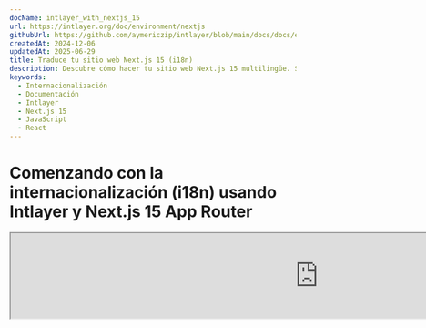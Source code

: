 ```yaml
---
docName: intlayer_with_nextjs_15
url: https://intlayer.org/doc/environment/nextjs
githubUrl: https://github.com/aymericzip/intlayer/blob/main/docs/docs/es/intlayer_with_nextjs_15.md
createdAt: 2024-12-06
updatedAt: 2025-06-29
title: Traduce tu sitio web Next.js 15 (i18n)
description: Descubre cómo hacer tu sitio web Next.js 15 multilingüe. Sigue la documentación para internacionalizar (i18n) y traducirlo.
keywords:
  - Internacionalización
  - Documentación
  - Intlayer
  - Next.js 15
  - JavaScript
  - React
---
```


# Comenzando con la internacionalización (i18n) usando Intlayer y Next.js 15 App Router

<iframe title="¿La mejor solución i18n para Next.js? Descubre Intlayer" class="m-auto aspect-[16/9] w-full overflow-hidden rounded-lg border-0" allow="autoplay; gyroscope;" loading="lazy" width="1080" height="auto" src="https://www.youtube.com/embed/e_PPG7PTqGU?autoplay=0&amp;origin=http://intlayer.org&amp;controls=0&amp;rel=1"/>

Consulta la [Plantilla de Aplicación](https://github.com/aymericzip/intlayer-next-15-template) en GitHub.

## ¿Qué es Intlayer?

**Intlayer** es una biblioteca innovadora y de código abierto para la internacionalización (i18n) diseñada para simplificar el soporte multilingüe en aplicaciones web modernas. Intlayer se integra perfectamente con el último framework **Next.js 15**, incluyendo su potente **App Router**. Está optimizado para trabajar con **Componentes del Servidor** para un renderizado eficiente y es totalmente compatible con [**Turbopack**](https://nextjs.org/docs/architecture/turbopack).

Con Intlayer, puedes:

- **Gestionar traducciones fácilmente** utilizando diccionarios declarativos a nivel de componente.
- **Localizar dinámicamente metadatos**, rutas y contenido.
- **Acceder a las traducciones tanto en componentes del lado del cliente como del servidor**.
- **Garantizar soporte para TypeScript** con tipos autogenerados, mejorando la autocompletación y la detección de errores.
- **Benefíciate de funciones avanzadas**, como la detección y el cambio dinámico de idioma.

> Intlayer es compatible con Next.js 12, 13, 14 y 15. Si utilizas Next.js Page Router, puedes consultar esta [guía](https://github.com/aymericzip/intlayer/blob/main/docs/docs/es/intlayer_with_nextjs_page_router.md). Para Next.js 12, 13, 14 con App Router, consulta esta [guía](https://github.com/aymericzip/intlayer/blob/main/docs/docs/es/intlayer_with_nextjs_14.md).

---

## Guía paso a paso para configurar Intlayer en una aplicación Next.js

### Paso 1: Instalar dependencias

Instala los paquetes necesarios usando npm:

```bash packageManager="npm"
npm install intlayer next-intlayer
```

```bash packageManager="pnpm"
pnpm add intlayer next-intlayer
```

```bash packageManager="yarn"
yarn add intlayer next-intlayer
```

- **intlayer**

  El paquete principal que proporciona herramientas de internacionalización para la gestión de configuración, traducción, [declaración de contenido](https://github.com/aymericzip/intlayer/blob/main/docs/docs/es/dictionary/get_started.md), transpilación y [comandos CLI](https://github.com/aymericzip/intlayer/blob/main/docs/docs/es/intlayer_cli.md).

- **next-intlayer**

  El paquete que integra Intlayer con Next.js. Proporciona proveedores de contexto y hooks para la internacionalización en Next.js. Además, incluye el plugin de Next.js para integrar Intlayer con [Webpack](https://webpack.js.org/) o [Turbopack](https://nextjs.org/docs/app/api-reference/turbopack), así como middleware para detectar el idioma preferido del usuario, gestionar cookies y manejar redirecciones de URL.

### Paso 2: Configura tu proyecto

Crea un archivo de configuración para configurar los idiomas de tu aplicación:

```typescript fileName="intlayer.config.ts" codeFormat="typescript"
import { Locales, type IntlayerConfig } from "intlayer";

const config: IntlayerConfig = {
  internationalization: {
    locales: [
      Locales.ENGLISH,
      Locales.FRENCH,
      Locales.SPANISH,
      // Tus otros locales
    ],
    defaultLocale: Locales.ENGLISH,
  },
};

export default config;
```

```javascript fileName="intlayer.config.mjs" codeFormat="esm"
import { Locales } from "intlayer";

/** @type {import('intlayer').IntlayerConfig} */
const config = {
  internationalization: {
    locales: [
      Locales.ENGLISH,
      Locales.FRENCH,
      Locales.SPANISH,
      // Tus otros locales
    ],
    defaultLocale: Locales.ENGLISH,
  },
};

export default config;
```

```javascript fileName="intlayer.config.cjs" codeFormat="commonjs"
const { Locales } = require("intlayer");

/** @type {import('intlayer').IntlayerConfig} */
const config = {
  internationalization: {
    locales: [
      Locales.ENGLISH,
      Locales.FRENCH,
      Locales.SPANISH,
      // Tus otros locales
    ],
    defaultLocale: Locales.ENGLISH,
  },
};

module.exports = config;
```

> A través de este archivo de configuración, puedes configurar URLs localizadas, redirección mediante middleware, nombres de cookies, la ubicación y extensión de tus declaraciones de contenido, desactivar los registros de Intlayer en la consola y más. Para una lista completa de parámetros disponibles, consulta la [documentación de configuración](https://github.com/aymericzip/intlayer/blob/main/docs/docs/es/configuration.md).

### Paso 3: Integra Intlayer en tu configuración de Next.js

Configura tu entorno Next.js para usar Intlayer:

```typescript filename="next.config.ts" codeFormat="typescript"
import type { NextConfig } from "next";
import { withIntlayer } from "next-intlayer/server";

const nextConfig: NextConfig = {
  /* opciones de configuración aquí */
};

export default withIntlayer(nextConfig);
```

```typescript fileName="next.config.mjs" codeFormat="esm"
import { withIntlayer } from "next-intlayer/server";

/** @type {import('next').NextConfig} */
const nextConfig = {
  /* opciones de configuración aquí */
};

export default withIntlayer(nextConfig);
```

```typescript fileName="next.config.cjs" codeFormat="commonjs"
const { withIntlayer } = require("next-intlayer/server");

/** @type {import('next').NextConfig} */
const nextConfig = {
  /* opciones de configuración aquí */
};

module.exports = withIntlayer(nextConfig);
```

> El plugin `withIntlayer()` de Next.js se utiliza para integrar Intlayer con Next.js. Garantiza la construcción de archivos de declaración de contenido y los supervisa en modo de desarrollo. Define variables de entorno de Intlayer dentro de los entornos de [Webpack](https://webpack.js.org/) o [Turbopack](https://nextjs.org/docs/app/api-reference/turbopack). Además, proporciona alias para optimizar el rendimiento y asegura la compatibilidad con componentes del servidor.

### Paso 4: Definir Rutas Dinámicas de Localización

Elimina todo de `RootLayout` y reemplázalo con el siguiente código:

```tsx {3} fileName="src/app/layout.tsx" codeFormat="typescript"
import type { PropsWithChildren, FC } from "react";
import "./globals.css";

const RootLayout: FC<PropsWithChildren> = ({ children }) => children;

export default RootLayout;
```

```jsx {3} fileName="src/app/layout.mjx" codeFormat="esm"
import "./globals.css";

const RootLayout = ({ children }) => children;

export default RootLayout;
```

```jsx {1,8} fileName="src/app/layout.csx" codeFormat="commonjs"
require("./globals.css");

const RootLayout = ({ children }) => children;

module.exports = {
  default: RootLayout,
  generateStaticParams,
};
```

> Mantener el componente `RootLayout` vacío permite establecer los atributos [`lang`](https://developer.mozilla.org/es/docs/Web/HTML/Global_attributes/lang) y [`dir`](https://developer.mozilla.org/es/docs/Web/HTML/Global_attributes/dir) en la etiqueta `<html>`.

Para implementar el enrutamiento dinámico, proporcione la ruta para la localización agregando un nuevo layout en su directorio `[locale]`:

```tsx fileName="src/app/[locale]/layout.tsx" codeFormat="typescript"
import type { NextLayoutIntlayer } from "next-intlayer";
import { Inter } from "next/font/google";
import { getHTMLTextDir } from "intlayer";

const inter = Inter({ subsets: ["latin"] });

const LocaleLayout: NextLayoutIntlayer = async ({ children, params }) => {
  const { locale } = await params;
  return (
    <html lang={locale} dir={getHTMLTextDir(locale)}>
      <body className={inter.className}>{children}</body>
    </html>
  );
};

export default LocaleLayout;
```

```jsx fileName="src/app/[locale]/layout.mjx" codeFormat="esm"
import { getHTMLTextDir } from "intlayer";

const inter = Inter({ subsets: ["latin"] });

const LocaleLayout = async ({ children, params: { locale } }) => {
  const { locale } = await params;
  return (
    <html lang={locale} dir={getHTMLTextDir(locale)}>
      <body className={inter.className}>{children}</body>
    </html>
  );
};

export default LocaleLayout;
```

```jsx fileName="src/app/[locale]/layout.csx" codeFormat="commonjs"
const { Inter } = require("next/font/google");
const { getHTMLTextDir } = require("intlayer");

const inter = Inter({ subsets: ["latin"] });

const LocaleLayout = async ({ children, params: { locale } }) => {
  const { locale } = await params;
  return (
    <html lang={locale} dir={getHTMLTextDir(locale)}>
      <body className={inter.className}>{children}</body>
    </html>
  );
};

module.exports = LocaleLayout;
```

> El segmento de ruta `[locale]` se utiliza para definir la configuración regional. Ejemplo: `/en-US/about` se referirá a `en-US` y `/fr/about` a `fr`.

> En esta etapa, encontrará el error: `Error: Missing <html> and <body> tags in the root layout.`. Esto es esperado porque el archivo `/app/page.tsx` ya no se usa y puede eliminarse. En su lugar, el segmento de ruta `[locale]` activará la página `/app/[locale]/page.tsx`. En consecuencia, las páginas serán accesibles a través de rutas como `/en`, `/fr`, `/es` en su navegador. Para establecer la configuración regional predeterminada como la página raíz, consulte la configuración del `middleware` en el paso 7.

Luego, implemente la función `generateStaticParams` en el Layout de su aplicación.

```tsx {1} fileName="src/app/[locale]/layout.tsx" codeFormat="typescript"
export { generateStaticParams } from "next-intlayer"; // Línea para insertar

const LocaleLayout: NextLayoutIntlayer = async ({ children, params }) => {
  /*... Resto del código */
};

export default LocaleLayout;
```

```jsx {1} fileName="src/app/[locale]/layout.mjx" codeFormat="esm"
export { generateStaticParams } from "next-intlayer"; // Línea para insertar

const LocaleLayout = async ({ children, params: { locale } }) => {
  /*... Resto del código */
};

// ... Resto del código
```

```jsx {1,7} fileName="src/app/[locale]/layout.csx" codeFormat="commonjs"
const { generateStaticParams } = require("next-intlayer"); // Línea para insertar

const LocaleLayout = async ({ children, params: { locale } }) => {
  /*... Resto del código */
};

module.exports = { default: LocaleLayout, generateStaticParams };
```

> `generateStaticParams` asegura que su aplicación preconstruya las páginas necesarias para todos los locales, reduciendo el cálculo en tiempo de ejecución y mejorando la experiencia del usuario. Para más detalles, consulte la [documentación de Next.js sobre generateStaticParams](https://nextjs.org/docs/app/building-your-application/rendering/static-and-dynamic-rendering#generate-static-params).

### Paso 5: Declare Su Contenido

Cree y gestione sus declaraciones de contenido para almacenar traducciones:

```tsx fileName="src/app/[locale]/page.content.ts" contentDeclarationFormat="typescript"
import { t, type Dictionary } from "intlayer";

const pageContent = {
  key: "page",
  content: {
    getStarted: {
      main: t({
        en: "Get started by editing",
        fr: "Commencez par éditer",
        es: "Comience por editar",
      }),
      pageLink: "src/app/page.tsx",
    },
  },
} satisfies Dictionary;

export default pageContent;
```

```javascript fileName="src/app/[locale]/page.content.mjs" contentDeclarationFormat="esm"
import { t } from "intlayer";

/** @type {import('intlayer').Dictionary} */
const pageContent = {
  key: "page",
  content: {
    getStarted: {
      main: t({
        en: "Get started by editing",
        fr: "Commencez par éditer",
        es: "Comience por editar",
      }),
      pageLink: "src/app/page.tsx",
    },
  },
};

export default pageContent;
```

```javascript fileName="src/app/[locale]/page.content.cjs" contentDeclarationFormat="commonjs"
const { t } = require("intlayer");

/** @type {import('intlayer').Dictionary} */
const pageContent = {
  key: "page",
  content: {
    getStarted: {
      main: t({
        en: "Comience por editar",
        fr: "Commencez par éditer",
        es: "Comience por editar",
      }),
      pageLink: "src/app/page.tsx",
    },
  },
};

module.exports = pageContent;
```

```json fileName="src/app/[locale]/page.content.json" contentDeclarationFormat="json"
{
  "$schema": "https://intlayer.org/schema.json",
  "key": "page",
  "content": {
    "getStarted": {
      "nodeType": "translation",
      "translation": {
        "en": "Comience por editar",
        "fr": "Commencez par éditer",
        "es": "Comience por editar"
      }
    },
    "pageLink": "src/app/page.tsx"
  }
}
```

> Sus declaraciones de contenido pueden definirse en cualquier parte de su aplicación tan pronto como se incluyan en el directorio `contentDir` (por defecto, `./src`). Y coincidan con la extensión del archivo de declaración de contenido (por defecto, `.content.{json,ts,tsx,js,jsx,mjs,mjx,cjs,cjx}`).

> Para más detalles, consulte la [documentación de declaración de contenido](https://github.com/aymericzip/intlayer/blob/main/docs/docs/es/dictionary/get_started.md).

### Paso 6: Utilice el contenido en su código

Acceda a sus diccionarios de contenido a lo largo de su aplicación:

```tsx fileName="src/app/[locale]/page.tsx" codeFormat="typescript"
import type { FC } from "react";
import { ClientComponentExample } from "@components/ClientComponentExample";
import { ServerComponentExample } from "@components/ServerComponentExample";
import { type NextPageIntlayer, IntlayerClientProvider } from "next-intlayer";
import { IntlayerServerProvider, useIntlayer } from "next-intlayer/server";

const PageContent: FC = () => {
  const content = useIntlayer("page");

  return (
    <>
      <p>{content.getStarted.main}</p>
      <code>{content.getStarted.pageLink}</code>
    </>
  );
};

const Page: NextPageIntlayer = async ({ params }) => {
  const { locale } = await params;

  return (
    <IntlayerServerProvider locale={locale}>
      <PageContent />
      <ServerComponentExample />

      <IntlayerClientProvider locale={locale}>
        <ClientComponentExample />
      </IntlayerClientProvider>
    </IntlayerServerProvider>
  );
};

export default Page;
```

```jsx fileName="src/app/[locale]/page.mjx" codeFormat="esm"
import { ClientComponentExample } from "@components/ClientComponentExample";
import { ServerComponentExample } from "@components/ServerComponentExample";
import { IntlayerClientProvider } from "next-intlayer";
import { IntlayerServerProvider, useIntlayer } from "next-intlayer/server";

const PageContent = () => {
  const content = useIntlayer("page");

  return (
    <>
      <p>{content.getStarted.main}</p>
      <code>{content.getStarted.pageLink}</code>
    </>
  );
};

const Page = async ({ params }) => {
  const { locale } = await params;

  return (
    <IntlayerServerProvider locale={locale}>
      <PageContent />
      <ServerComponentExample />

      <IntlayerClientProvider locale={locale}>
        <ClientComponentExample />
      </IntlayerClientProvider>
    </IntlayerServerProvider>
  );
};

export default Page;
```

```jsx fileName="src/app/[locale]/page.csx" codeFormat="commonjs"
import { ClientComponentExample } from "@components/ClientComponentExample";
import { ServerComponentExample } from "@components/ServerComponentExample";
import { IntlayerClientProvider } from "next-intlayer";
import { IntlayerServerProvider, useIntlayer } from "next-intlayer/server";

const PageContent = () => {
  const content = useIntlayer("page");

  return (
    <>
      <p>{content.getStarted.main}</p>
      <code>{content.getStarted.pageLink}</code>
    </>
  );
};

const Page = async ({ params }) => {
  const { locale } = await params;

  return (
    <IntlayerServerProvider locale={locale}>
      <PageContent />
      <ServerComponentExample />

      <IntlayerClientProvider locale={locale}>
        <ClientComponentExample />
      </IntlayerClientProvider>
    </IntlayerServerProvider>
  );
};
```

- **`IntlayerClientProvider`** se utiliza para proporcionar la configuración regional a los componentes del lado del cliente. Puede colocarse en cualquier componente padre, incluido el layout. Sin embargo, se recomienda colocarlo en un layout porque Next.js comparte el código del layout entre páginas, lo que lo hace más eficiente. Al usar `IntlayerClientProvider` en el layout, evitas reinicializarlo para cada página, mejorando el rendimiento y manteniendo un contexto de localización consistente en toda tu aplicación.
- **`IntlayerServerProvider`** se utiliza para proporcionar la configuración regional a los componentes hijos del servidor. No puede establecerse en el layout.

  > El layout y la página no pueden compartir un contexto común del servidor porque el sistema de contexto del servidor se basa en un almacén de datos por solicitud (a través del mecanismo [React's cache](https://react.dev/reference/react/cache)), lo que hace que cada "contexto" se recree para diferentes segmentos de la aplicación. Colocar el proveedor en un layout compartido rompería este aislamiento, impidiendo la correcta propagación de los valores del contexto del servidor a tus componentes del servidor.

  > El diseño y la página no pueden compartir un contexto de servidor común porque el sistema de contexto del servidor se basa en un almacén de datos por solicitud (a través del mecanismo de [caché de React](https://react.dev/reference/react/cache)), lo que provoca que cada "contexto" se vuelva a crear para diferentes segmentos de la aplicación. Colocar el proveedor en un diseño compartido rompería este aislamiento, impidiendo la correcta propagación de los valores del contexto del servidor a tus componentes del servidor.

```tsx {4,7} fileName="src/components/ClientComponentExample.tsx" codeFormat="typescript"
"use client";

import type { FC } from "react";
import { useIntlayer } from "next-intlayer";

export const ClientComponentExample: FC = () => {
  const content = useIntlayer("client-component-example"); // Crear declaración de contenido relacionado

  return (
    <div>
      <h2>{content.title}</h2>
      <p>{content.content}</p>
    </div>
  );
};
```

```jsx {3,6} fileName="src/components/ClientComponentExample.mjx" codeFormat="esm"
"use client";

import { useIntlayer } from "next-intlayer";

const ClientComponentExample = () => {
  const content = useIntlayer("client-component-example"); // Crear declaración de contenido relacionada

  return (
    <div>
      <h2>{content.title}</h2>
      <p>{content.content}</p>
    </div>
  );
};
```

```jsx {3,6} fileName="src/components/ClientComponentExample.csx" codeFormat="commonjs"
"use client";

const { useIntlayer } = require("next-intlayer");

const ClientComponentExample = () => {
  const content = useIntlayer("client-component-example"); // Crear declaración de contenido relacionada

  return (
    <div>
      <h2>{content.title}</h2>
      <p>{content.content}</p>
    </div>
  );
};
```

```tsx {2} fileName="src/components/ServerComponentExample.tsx"  codeFormat="typescript"
import type { FC } from "react";
import { useIntlayer } from "next-intlayer/server";

export const ServerComponentExample: FC = () => {
  const content = useIntlayer("server-component-example"); // Crear declaración de contenido relacionada

  return (
    <div>
      <h2>{content.title}</h2>
      <p>{content.content}</p>
    </div>
  );
};
```

```jsx {1} fileName="src/components/ServerComponentExample.mjx" codeFormat="esm"
import { useIntlayer } from "next-intlayer/server";

const ServerComponentExample = () => {
  const content = useIntlayer("server-component-example"); // Crear declaración de contenido relacionada

  return (
    <div>
      <h2>{content.title}</h2>
      <p>{content.content}</p>
    </div>
  );
};
```

```jsx {1} fileName="src/components/ServerComponentExample.csx" codeFormat="commonjs"
const { useIntlayer } = require("next-intlayer/server");

const ServerComponentExample = () => {
  const content = useIntlayer("server-component-example"); // Crear declaración de contenido relacionada

  return (
    <div>
      <h2>{content.title}</h2>
      <p>{content.content}</p>
    </div>
  );
};
```

> Si deseas usar tu contenido en un atributo de tipo `string`, como `alt`, `title`, `href`, `aria-label`, etc., debes llamar al valor de la función, así:

> ```jsx
> <img src={content.image.src.value} alt={content.image.value} />
> ```

> Para aprender más sobre el hook `useIntlayer`, consulta la [documentación](https://github.com/aymericzip/intlayer/blob/main/docs/docs/es/packages/next-intlayer/useIntlayer.md).

### (Opcional) Paso 7: Configurar Middleware para la Detección de Idioma

Configura el middleware para detectar el idioma preferido del usuario:

```typescript fileName="src/middleware.ts" codeFormat="typescript"
export { intlayerMiddleware as middleware } from "next-intlayer/middleware";

export const config = {
  matcher:
    "/((?!api|static|assets|robots|sitemap|sw|service-worker|manifest|.*\\..*|_next).*)",
};
```

```javascript fileName="src/middleware.mjs" codeFormat="esm"
export { intlayerMiddleware as middleware } from "next-intlayer/middleware";

export const config = {
  matcher:
    "/((?!api|static|assets|robots|sitemap|sw|service-worker|manifest|.*\\..*|_next).*)",
};
```

```javascript fileName="src/middleware.cjs" codeFormat="commonjs"
const { intlayerMiddleware } = require("next-intlayer/middleware");

const config = {
  matcher:
    "/((?!api|static|assets|robots|sitemap|sw|service-worker|manifest|.*\\..*|_next).*)",
};

module.exports = { middleware: intlayerMiddleware, config };
```

> El `intlayerMiddleware` se utiliza para detectar la configuración regional preferida del usuario y redirigirlo a la URL apropiada según lo especificado en la [configuración](https://github.com/aymericzip/intlayer/blob/main/docs/docs/es/configuration.md). Además, permite guardar la configuración regional preferida del usuario en una cookie.

### (Opcional) Paso 8: Internacionalización de tus metadatos

En caso de que desees internacionalizar tus metadatos, como el título de tu página, puedes usar la función `generateMetadata` proporcionada por Next.js. Dentro de esta, puedes obtener el contenido de la función `getIntlayer` para traducir tus metadatos.

```typescript fileName="src/app/[locale]/metadata.content.ts" contentDeclarationFormat="typescript"
import { type Dictionary, t } from "intlayer";
import { Metadata } from "next";

const metadataContent = {
  key: "page-metadata",
  content: {
    title: t({
      en: "Create Next App",
      fr: "Créer une application Next.js",
      es: "Crear una aplicación Next.js",
    }),
    description: t({
      en: "Generated by create next app",
      fr: "Généré par create next app",
      es: "Generado por create next app",
    }),
  },
} satisfies Dictionary<Metadata>;

export default metadataContent;
```

```javascript fileName="src/app/[locale]/metadata.content.mjs" contentDeclarationFormat="esm"
import { t } from "intlayer";

/** @type {import('intlayer').Dictionary<import('next').Metadata>} */
const metadataContent = {
  key: "page-metadata",
  content: {
    title: t({
      en: "Create Next App",
      fr: "Créer une application Next.js",
      es: "Crear una aplicación Next.js",
    }),
    description: t({
      en: "Generated by create next app",
      fr: "Généré par create next app",
      es: "Generado por create next app",
    }),
  },
};

export default metadataContent;
```

```javascript fileName="src/app/[locale]/metadata.content.cjs" contentDeclarationFormat="commonjs"
const { t } = require("intlayer");

/** @type {import('intlayer').Dictionary<import('next').Metadata>} */
const metadataContent = {
  key: "page-metadata",
  content: {
    title: t({
      en: "Create Next App",
      fr: "Créer une application Next.js",
      es: "Crear una aplicación Next.js",
    }),
    description: t({
      en: "Generated by create next app",
      fr: "Généré par create next app",
      es: "Generado por create next app",
    }),
  },
};

module.exports = metadataContent;
```

```json fileName="src/app/[locale]/metadata.content.json" contentDeclarationFormat="json"
{
  "key": "page-metadata",
  "content": {
    "title": {
      "nodeType": "translation",
      "translation": {
          "en": "Preact logo",
          "fr": "Logo Preact",
          "es": "Logo Preact",
      },
    },
    "description": {
      "nodeType": "translation",
      "translation": {
        "en": "Generated by create next app",
        "fr": "Généré par create next app",
        "es": "Generado por create next app",
      },
    },
  },
};
```

````typescript fileName="src/app/[locale]/layout.tsx or src/app/[locale]/page.tsx" codeFormat="typescript"
import { getIntlayer, getMultilingualUrls } from "intlayer";
import type { Metadata } from "next";
import type { LocalPromiseParams } from "next-intlayer";

export const generateMetadata = async ({
  params,
}: LocalPromiseParams): Promise<Metadata> => {
  const { locale } = await params;

  const metadata = getIntlayer("page-metadata", locale);

  /**
   * Genera un objeto que contiene todas las URLs para cada locale.
   *
   * Ejemplo:
   * ```ts
   *  getMultilingualUrls('/about');
   *
   *  // Devuelve
   *  // {
   *  //   en: '/about',
   *  //   fr: '/fr/about',
   *  *   es: '/es/about',
   *  // }
   * ```
   */
  const multilingualUrls = getMultilingualUrls("/");

  return {
    ...metadata,
    alternates: {
      canonical: multilingualUrls[locale as keyof typeof multilingualUrls],
      languages: { ...multilingualUrls, "x-default": "/" },
    },
    openGraph: {
      url: multilingualUrls[locale],
    },
  };
};

// ... Resto del código
````

````javascript fileName="src/app/[locale]/layout.mjs or src/app/[locale]/page.mjs" codeFormat="esm"
import { getIntlayer, getMultilingualUrls } from "intlayer";

export const generateMetadata = async ({ params }) => {
  const { locale } = await params;

const metadata = getIntlayer("page-metadata", locale);

/**
 * Genera un objeto que contiene todas las URLs para cada locale.
 *
 * Ejemplo:
 * ```ts
 *  getMultilingualUrls('/about');
 *
 *  // Devuelve
 *  // {
 *  //   en: '/about',
 *  //   fr: '/fr/about',
 *  //   es: '/es/about'
 *  // }
 * ```
 */
const multilingualUrls = getMultilingualUrls("/");

return {
  ...metadata,
  alternates: {
    canonical: multilingualUrls[locale],
    languages: { ...multilingualUrls, "x-default": "/" },
  },
  openGraph: {
    url: multilingualUrls[locale],
  },
};

// ... Resto del código
````

````javascript fileName="src/app/[locale]/layout.cjs or src/app/[locale]/page.cjs" codeFormat="commonjs"
const { getIntlayer, getMultilingualUrls } = require("intlayer");

const generateMetadata = async ({ params }) => {
  const { locale } = await params;

  const metadata = getIntlayer("page-metadata", locale);

  /**
   * Genera un objeto que contiene todas las URLs para cada localización.
   *
   * Ejemplo:
   * ```ts
   *  getMultilingualUrls('/about');
   *
   *  // Retorna
   *  // {
   *  //   en: '/about',
   *  //   fr: '/fr/about',
   *  //   es: '/es/about'
   *  // }
   * ```
   */
  const multilingualUrls = getMultilingualUrls("/");

  return {
    ...metadata,
    alternates: {
      canonical: multilingualUrls[locale],
      languages: { ...multilingualUrls, "x-default": "/" },
    },
    openGraph: {
      url: multilingualUrls[locale],
    },
  };
};

module.exports = { generateMetadata };

// ... Resto del código
````

> Tenga en cuenta que la función `getIntlayer` importada desde `next-intlayer` devuelve su contenido envuelto en un `IntlayerNode`, lo que permite la integración con el editor visual. En contraste, la función `getIntlayer` importada desde `intlayer` devuelve su contenido directamente sin propiedades adicionales.

Alternativamente, puede usar la función `getTranslation` para declarar sus metadatos. Sin embargo, se recomienda usar archivos de declaración de contenido para automatizar la traducción de sus metadatos y externalizar el contenido en algún momento.

```typescript fileName="src/app/[locale]/layout.tsx or src/app/[locale]/page.tsx" codeFormat="typescript"
import {
  type IConfigLocales,
  getTranslation,
  getMultilingualUrls,
} from "intlayer";
import type { Metadata } from "next";
import type { LocalPromiseParams } from "next-intlayer";

export const generateMetadata = async ({
  params,
}: LocalPromiseParams): Promise<Metadata> => {
  const { locale } = await params;
  const t = <T>(content: IConfigLocales<T>) => getTranslation(content, locale);

  return {
    title: t<string>({
      en: "My title",
      fr: "Mon titre",
      es: "Mi título",
    }),
    description: t({
      en: "My description",
      fr: "Ma description",
      es: "Mi descripción",
    }),
  };
};

// ... Resto del código
```

```javascript fileName="src/app/[locale]/layout.mjs or src/app/[locale]/page.mjs" codeFormat="esm"
import { getTranslation, getMultilingualUrls } from "intlayer";

export const generateMetadata = async ({ params }) => {
  const { locale } = await params;
  const t = (content) => getTranslation(content, locale);

  return {
    title: t({
      en: "My title",
      fr: "Mon titre",
      es: "Mi título",
    }),
    description: t({
      en: "My description",
      fr: "Ma description",
      es: "Mi descripción",
    }),
  };
};

// ... Resto del código
```

```javascript fileName="src/app/[locale]/layout.cjs or src/app/[locale]/page.cjs" codeFormat="commonjs"
const { getTranslation, getMultilingualUrls } = require("intlayer");

const generateMetadata = async ({ params }) => {
  const { locale } = await params;

  const t = (content) => getTranslation(content, locale);

  return {
    title: t({
      en: "My title",
      fr: "Mon titre",
      es: "Mi título",
    }),
    description: t({
      en: "My description",
      fr: "Ma description",
      es: "Mi descripción",
    }),
  };
};

module.exports = { generateMetadata };

// ... Resto del código
```

> Aprende más sobre la optimización de metadatos [en la documentación oficial de Next.js](https://nextjs.org/docs/app/building-your-application/optimizing/metadata).

### (Opcional) Paso 9: Internacionalización de tu sitemap.xml y robots.txt

Para internacionalizar tu `sitemap.xml` y `robots.txt`, puedes usar la función `getMultilingualUrls` proporcionada por Intlayer. Esta función te permite generar URLs multilingües para tu sitemap.

```tsx fileName="src/app/sitemap.ts" codeFormat="typescript"
import { getMultilingualUrls } from "intlayer";
import type { MetadataRoute } from "next";

const sitemap = (): MetadataRoute.Sitemap => [
  {
    url: "https://example.com",
    alternates: {
      languages: { ...getMultilingualUrls("https://example.com") },
    },
  },
  {
    url: "https://example.com/login",
    alternates: {
      languages: { ...getMultilingualUrls("https://example.com/login") },
    },
  },
  {
    url: "https://example.com/register",
    alternates: {
      languages: { ...getMultilingualUrls("https://example.com/register") },
    },
  },
];

export default sitemap;
```

```jsx fileName="src/app/sitemap.mjx" codeFormat="esm"
import { getMultilingualUrls } from "intlayer";

const sitemap = () => [
  {
    url: "https://example.com",
    alternates: {
      languages: { ...getMultilingualUrls("https://example.com") },
    },
  },
  {
    url: "https://example.com/login",
    alternates: {
      languages: { ...getMultilingualUrls("https://example.com/login") },
    },
  },
  {
    url: "https://example.com/register",
    alternates: {
      languages: { ...getMultilingualUrls("https://example.com/register") },
    },
  },
];

export default sitemap;
```

```jsx fileName="src/app/sitemap.csx" codeFormat="commonjs"
const { getMultilingualUrls } = require("intlayer");

const sitemap = () => [
  {
    url: "https://example.com",
    alternates: {
      languages: { ...getMultilingualUrls("https://example.com") },
    },
  },
  {
    url: "https://example.com/login",
    alternates: {
      languages: { ...getMultilingualUrls("https://example.com/login") },
    },
  },
  {
    url: "https://example.com/register",
    alternates: {
      languages: { ...getMultilingualUrls("https://example.com/register") },
    },
  },
];

module.exports = sitemap;
```

```tsx fileName="src/app/robots.ts" codeFormat="typescript"
import type { MetadataRoute } from "next";
import { getMultilingualUrls } from "intlayer";

// Obtiene todas las URLs multilingües a partir de una lista de URLs
const getAllMultilingualUrls = (urls: string[]) =>
  urls.flatMap((url) => Object.values(getMultilingualUrls(url)) as string[]);

// Define las reglas para el archivo robots.txt
const robots = (): MetadataRoute.Robots => ({
  rules: {
    userAgent: "*",
    allow: ["/"],
    disallow: getAllMultilingualUrls(["/login", "/register"]), // URLs que no se permiten rastrear
  },
  host: "https://example.com",
  sitemap: `https://example.com/sitemap.xml`,
});

export default robots;
```

```jsx fileName="src/app/robots.mjx" codeFormat="esm"
import { getMultilingualUrls } from "intlayer";

const getAllMultilingualUrls = (urls) =>
  urls.flatMap((url) => Object.values(getMultilingualUrls(url)));

const robots = () => ({
  rules: {
    userAgent: "*",
    allow: ["/"],
    disallow: getAllMultilingualUrls(["/login", "/register"]),
  },
  host: "https://example.com",
  sitemap: `https://example.com/sitemap.xml`,
});

export default robots;
```

```jsx fileName="src/app/robots.csx" codeFormat="commonjs"
const { getMultilingualUrls } = require("intlayer");

const getAllMultilingualUrls = (urls) =>
  urls.flatMap((url) => Object.values(getMultilingualUrls(url)));

const robots = () => ({
  rules: {
    userAgent: "*",
    allow: ["/"],
    disallow: getAllMultilingualUrls(["/login", "/register"]),
  },
  host: "https://example.com",
  sitemap: `https://example.com/sitemap.xml`,
});

module.exports = robots;
```

> Aprende más sobre la optimización del sitemap [en la documentación oficial de Next.js](https://nextjs.org/docs/app/api-reference/file-conventions/metadata/sitemap). Aprende más sobre la optimización de robots.txt [en la documentación oficial de Next.js](https://nextjs.org/docs/app/api-reference/file-conventions/metadata/robots).

### (Opcional) Paso 10: Cambiar el idioma de tu contenido

Para cambiar el idioma de tu contenido en Next.js, la forma recomendada es usar el componente `Link` para redirigir a los usuarios a la página localizada correspondiente. El componente `Link` permite la precarga de la página, lo que ayuda a evitar una recarga completa de la página.

```tsx fileName="src/components/LocaleSwitcher.tsx" codeFormat="typescript"
"use client";

import type { FC } from "react";
import {
  Locales,
  getHTMLTextDir,
  getLocaleName,
  getLocalizedUrl,
} from "intlayer";
import { useLocale } from "next-intlayer";
import Link from "next/link";

export const LocaleSwitcher: FC = () => {
  const { locale, pathWithoutLocale, availableLocales } = useLocale();
  const { setLocaleCookie } = useLocaleCookie();

  return (
    <div>
      <button popoverTarget="localePopover">{getLocaleName(locale)}</button>
      <div id="localePopover" popover="auto">
        {availableLocales.map((localeItem) => (
          <Link
            href={getLocalizedUrl(pathWithoutLocale, localeItem)}
            hrefLang={localeItem}
            key={localeItem}
            aria-current={locale === localeItem ? "page" : undefined}
            onClick={() => setLocaleCookie(localeItem)}
          >
            <span>
              {/* Localización - por ejemplo FR */}
              {localeItem}
            </span>
            <span>
              {/* Idioma en su propia localización - por ejemplo Français */}
              {getLocaleName(localeItem, locale)}
            </span>
            <span dir={getHTMLTextDir(localeItem)} lang={localeItem}>
              {/* Idioma en la localización actual - por ejemplo Francés con la localización actual configurada a Locales.SPANISH */}
              {getLocaleName(localeItem)}
            </span>
            <span dir="ltr" lang={Locales.ENGLISH}>
              {/* Idioma en inglés - por ejemplo French */}
              {getLocaleName(localeItem, Locales.ENGLISH)}
            </span>
          </Link>
        ))}
      </div>
    </div>
  );
};
```

```jsx fileName="src/components/LocaleSwitcher.msx" codeFormat="esm"
"use client";

import {
  Locales,
  getHTMLTextDir,
  getLocaleName,
  getLocalizedUrl,
} from "intlayer";
import { useLocale } from "next-intlayer";
import Link from "next/link";

export const LocaleSwitcher = () => {
  const { locale, pathWithoutLocale, availableLocales } = useLocale();
  const { setLocaleCookie } = useLocaleCookie();

  return (
    <div>
      <button popoverTarget="localePopover">{getLocaleName(locale)}</button>
      <div id="localePopover" popover="auto">
        {availableLocales.map((localeItem) => (
          <Link
            href={getLocalizedUrl(pathWithoutLocale, localeItem)}
            hrefLang={localeItem}
            key={localeItem}
            aria-current={locale === localeItem ? "page" : undefined}
            onClick={() => setLocaleCookie(localeItem)}
          >
            <span>
              {/* Localización - por ejemplo FR */}
              {localeItem}
            </span>
            <span>
              {/* Idioma en su propia localización - por ejemplo Français */}
              {getLocaleName(localeItem, locale)}
            </span>
            <span dir={getHTMLTextDir(localeItem)} lang={localeItem}>
              {/* Idioma en la localización actual - por ejemplo Francés con la localización actual configurada en Locales.SPANISH */}
              {getLocaleName(localeItem)}
            </span>
            <span dir="ltr" lang={Locales.ENGLISH}>
              {/* Idioma en inglés - por ejemplo French */}
              {getLocaleName(localeItem, Locales.ENGLISH)}
            </span>
          </Link>
        ))}
      </div>
    </div>
  );
};
```

```jsx fileName="src/components/LocaleSwitcher.csx" codeFormat="commonjs"
"use client";

const {
  Locales,
  getHTMLTextDir,
  getLocaleName,
  getLocalizedUrl,
} = require("intlayer");
const { useLocale } = require("next-intlayer");
const Link = require("next/link");

export const LocaleSwitcher = () => {
  const { locale, pathWithoutLocale, availableLocales } = useLocale();

  return (
    <div>
      <button popoverTarget="localePopover">{getLocaleName(locale)}</button>
      <div id="localePopover" popover="auto">
        {availableLocales.map((localeItem) => (
          <Link
            href={getLocalizedUrl(pathWithoutLocale, localeItem)}
            hrefLang={localeItem}
            key={localeItem}
            aria-current={locale === localeItem ? "page" : undefined}
            onClick={() => setLocaleCookie(localeItem)}
          >
            <span>
              {/* Localización - por ejemplo, FR */}
              {localeItem}
            </span>
            <span>
              {/* Idioma en su propia localización - por ejemplo, Français */}
              {getLocaleName(localeItem, locale)}
            </span>
            <span dir={getHTMLTextDir(localeItem)} lang={localeItem}>
              {/* Idioma en la localización actual - por ejemplo, Francés con la localización actual configurada en Locales.SPANISH */}
              {getLocaleName(localeItem)}
            </span>
            <span dir="ltr" lang={Locales.ENGLISH}>
              {/* Idioma en inglés - por ejemplo, French */}
              {getLocaleName(localeItem, Locales.ENGLISH)}
            </span>
          </Link>
        ))}
      </div>
    </div>
  );
};
```

> Una forma alternativa es usar la función `setLocale` proporcionada por el hook `useLocale`. Esta función no permitirá la precarga de la página y recargará la página.

> En este caso, sin redirección usando `router.push`, solo tu código del lado del servidor cambiará el idioma del contenido.

```tsx fileName="src/components/LocaleSwitcher.tsx" codeFormat="typescript"
"use client";

import { useRouter } from "next/navigation";
import { useLocale } from "next-intlayer";
import { getLocalizedUrl } from "intlayer";

// ... Resto del código

const router = useRouter();
const { setLocale } = useLocale({
  onLocaleChange: (locale) => {
    router.push(getLocalizedUrl(pathWithoutLocale, locale));
  },
});

return (
  <button onClick={() => setLocale(Locales.FRENCH)}>Cambiar a francés</button>
);
```

> Referencias de la documentación:
>
> - [`useLocale` hook](https://github.com/aymericzip/intlayer/blob/main/docs/docs/es/packages/next-intlayer/useLocale.md)
> - [`getLocaleName` hook](https://github.com/aymericzip/intlayer/blob/main/docs/docs/es/packages/intlayer/getLocaleName.md)
> - [`getLocalizedUrl` hook](https://github.com/aymericzip/intlayer/blob/main/docs/docs/es/packages/intlayer/getLocalizedUrl.md)
> - [`getHTMLTextDir` hook](https://github.com/aymericzip/intlayer/blob/main/docs/docs/es/packages/intlayer/getHTMLTextDir.md)
> - [`atributo hrefLang`](https://developers.google.com/search/docs/specialty/international/localized-versions?hl=fr)
> - [`atributo lang`](https://developer.mozilla.org/en-US/docs/Web/HTML/Global_attributes/lang)
> - [`atributo dir`](https://developer.mozilla.org/en-US/docs/Web/HTML/Global_attributes/dir)
> - [`atributo aria-current`](https://developer.mozilla.org/en-US/docs/Web/Accessibility/ARIA/Attributes/aria-current)

### (Opcional) Paso 11: Crear un Componente de Enlace Localizado

Para asegurar que la navegación de tu aplicación respete la configuración regional actual, puedes crear un componente personalizado `Link`. Este componente antepone automáticamente a las URLs internas el idioma actual. Por ejemplo, cuando un usuario francófono hace clic en un enlace a la página "Acerca de", es redirigido a `/fr/about` en lugar de `/about`.

Este comportamiento es útil por varias razones:

- **SEO y Experiencia de Usuario**: Las URLs localizadas ayudan a los motores de búsqueda a indexar correctamente las páginas específicas por idioma y proporcionan a los usuarios contenido en su idioma preferido.
- **Consistencia**: Al usar un enlace localizado en toda tu aplicación, garantizas que la navegación se mantenga dentro de la configuración regional actual, evitando cambios inesperados de idioma.
- **Mantenibilidad**: Centralizar la lógica de localización en un solo componente simplifica la gestión de las URLs, haciendo que tu base de código sea más fácil de mantener y ampliar a medida que tu aplicación crece.

A continuación se muestra la implementación de un componente `Link` localizado en TypeScript:

```tsx fileName="src/components/Link.tsx" codeFormat="typescript"
"use client";

import { getLocalizedUrl } from "intlayer";
import NextLink, { type LinkProps as NextLinkProps } from "next/link";
import { useLocale } from "next-intlayer";
import type { PropsWithChildren, FC } from "react";

/**
 * Función utilitaria para verificar si una URL dada es externa.
 * Si la URL comienza con http:// o https://, se considera externa.
 */
export const checkIsExternalLink = (href?: string): boolean =>
  /^https?:\/\//.test(href ?? "");

/**
 * Un componente Link personalizado que adapta el atributo href según la configuración regional actual.
 * Para enlaces internos, utiliza `getLocalizedUrl` para anteponer la configuración regional a la URL (por ejemplo, /fr/about).
 * Esto asegura que la navegación se mantenga dentro del mismo contexto regional.
 */
export const Link: FC<PropsWithChildren<NextLinkProps>> = ({
  href,
  children,
  ...props
}) => {
  const { locale } = useLocale();
  const isExternalLink = checkIsExternalLink(href.toString());

  // Si el enlace es interno y se proporciona un href válido, obtiene la URL localizada.
  const hrefI18n: NextLinkProps["href"] =
    href && !isExternalLink ? getLocalizedUrl(href.toString(), locale) : href;

  return (
    <NextLink href={hrefI18n} {...props}>
      {children}
    </NextLink>
  );
};
```

```jsx fileName="src/components/Link.mjx" codeFormat="esm"
"use client";

import { getLocalizedUrl } from "intlayer";
import NextLink from "next/link";
import { useLocale } from "next-intlayer";

/**
 * Función utilitaria para verificar si una URL dada es externa.
 * Si la URL comienza con http:// o https://, se considera externa.
 */
export const checkIsExternalLink = (href) => /^https?:\/\//.test(href ?? "");

/**
 * Un componente Link personalizado que adapta el atributo href según la configuración regional actual.
 * Para enlaces internos, utiliza `getLocalizedUrl` para anteponer la configuración regional a la URL (por ejemplo, /fr/about).
 * Esto asegura que la navegación se mantenga dentro del mismo contexto regional.
 */
export const Link = ({ href, children, ...props }) => {
  const { locale } = useLocale();
  const isExternalLink = checkIsExternalLink(href.toString());

  // Si el enlace es interno y se proporciona un href válido, obtener la URL localizada.
  const hrefI18n =
    href && !isExternalLink ? getLocalizedUrl(href.toString(), locale) : href;

  return (
    <NextLink href={hrefI18n} {...props}>
      {children}
    </NextLink>
  );
};
```

```jsx fileName="src/components/Link.csx" codeFormat="commonjs"
"use client";

const { getLocalizedUrl } = require("intlayer");
const NextLink = require("next/link");
const { useLocale } = require("next-intlayer");

/**
 * Función utilitaria para verificar si una URL dada es externa.
 * Si la URL comienza con http:// o https://, se considera externa.
 */
const checkIsExternalLink = (href) => /^https?:\/\//.test(href ?? "");

/**
 * Un componente Link personalizado que adapta el atributo href según la configuración regional actual.
 * Para enlaces internos, utiliza `getLocalizedUrl` para anteponer la configuración regional a la URL (por ejemplo, /fr/about).
 * Esto asegura que la navegación se mantenga dentro del mismo contexto de configuración regional.
 */
const Link = ({ href, children, ...props }) => {
  const { locale } = useLocale();
  const isExternalLink = checkIsExternalLink(href.toString());

  // Si el enlace es interno y se proporciona un href válido, obtener la URL localizada.
  const hrefI18n =
    href && !isExternalLink ? getLocalizedUrl(href.toString(), locale) : href;

  return (
    <NextLink href={hrefI18n} {...props}>
      {children}
    </NextLink>
  );
};
```

#### Cómo Funciona

- **Detección de Enlaces Externos**:  
  La función auxiliar `checkIsExternalLink` determina si una URL es externa. Los enlaces externos se dejan sin cambios porque no necesitan localización.

- **Recuperando la configuración regional actual**:  
  El hook `useLocale` proporciona la configuración regional actual (por ejemplo, `fr` para francés).

- **Localizando la URL**:  
  Para enlaces internos (es decir, no externos), se utiliza `getLocalizedUrl` para anteponer automáticamente la configuración regional actual a la URL. Esto significa que si tu usuario está en francés, pasar `/about` como `href` se transformará en `/fr/about`.

- **Devolviendo el enlace**:  
  El componente devuelve un elemento `<a>` con la URL localizada, asegurando que la navegación sea coherente con la configuración regional.

Al integrar este componente `Link` en toda su aplicación, mantiene una experiencia de usuario coherente y consciente del idioma, además de beneficiarse de una mejor SEO y usabilidad.

### (Opcional) Paso 12: Optimice el tamaño de su paquete

Al usar `next-intlayer`, los diccionarios se incluyen en el paquete para cada página de forma predeterminada. Para optimizar el tamaño del paquete, Intlayer proporciona un plugin SWC opcional que reemplaza inteligentemente las llamadas a `useIntlayer` utilizando macros. Esto asegura que los diccionarios solo se incluyan en los paquetes de las páginas que realmente los usan.

Para habilitar esta optimización, instale el paquete `@intlayer/swc`. Una vez instalado, `next-intlayer` detectará y usará automáticamente el plugin:

```bash packageManager="npm"
npm install @intlayer/swc --save-dev
```

```bash packageManager="pnpm"
pnpm add @intlayer/swc --save-dev
```

```bash packageManager="yarn"
yarn add @intlayer/swc --save-dev
```

> Nota: Esta optimización solo está disponible para Next.js 13 y versiones superiores.

> Nota: Este paquete no se instala por defecto porque los plugins SWC aún son experimentales en Next.js. Esto podría cambiar en el futuro.

### Configurar TypeScript

Intlayer utiliza la ampliación de módulos para aprovechar las ventajas de TypeScript y fortalecer tu base de código.

![alt text](https://github.com/aymericzip/intlayer/blob/main/docs/assets/autocompletion.png)

![alt text](https://github.com/aymericzip/intlayer/blob/main/docs/assets/translation_error.png)

Asegúrate de que tu configuración de TypeScript incluya los tipos autogenerados.

```json5 fileName="tsconfig.json"
{
  // ... Tus configuraciones existentes de TypeScript
  "include": [
    // ... Tus configuraciones existentes de TypeScript
    ".intlayer/**/*.ts", // Incluir los tipos generados automáticamente
  ],
}
```

### Configuración de Git

Se recomienda ignorar los archivos generados por Intlayer. Esto te permite evitar comprometerlos en tu repositorio Git.

Para hacerlo, puedes agregar las siguientes instrucciones a tu archivo `.gitignore`:

```plaintext fileName=".gitignore"
# Ignorar los archivos generados por Intlayer
.intlayer
```

### Extensión para VS Code

Para mejorar tu experiencia de desarrollo con Intlayer, puedes instalar la **Extensión oficial de Intlayer para VS Code**.

[Instalar desde el Marketplace de VS Code](https://marketplace.visualstudio.com/items?itemName=intlayer.intlayer-vs-code-extension)

Esta extensión proporciona:

- **Autocompletado** para las claves de traducción.
- **Detección de errores en tiempo real** para traducciones faltantes.
- **Vistas previas en línea** del contenido traducido.
- **Acciones rápidas** para crear y actualizar traducciones fácilmente.

Para más detalles sobre cómo usar la extensión, consulta la [documentación de la extensión Intlayer para VS Code](https://intlayer.org/doc/vs-code-extension).

### Ir más allá

Para ir más allá, puedes implementar el [editor visual](https://github.com/aymericzip/intlayer/blob/main/docs/docs/es/intlayer_visual_editor.md) o externalizar tu contenido usando el [CMS](https://github.com/aymericzip/intlayer/blob/main/docs/docs/es/intlayer_CMS.md).

## Historial del documento

- 5.5.10 - 2025-06-29: Historial inicial
